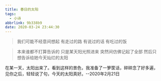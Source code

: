 ```yaml
---
title: 春日的太阳
tags:
  - 小诗
abbrlink: 9b338b9
date: 2020-03-24 23:44:30
---
```

> 我们可能不经意间想起
> 有走过的路
> 有说过的话
> 有吃过的饭


> 本来谁都不打算告诉的
> 只是某天阳光照进来
> 突然间仿佛记起了全部
> 然后只想告诉给她今天灿烂的太阳

在某一天，太阳出来了。看到这样的景色，我准备了一箩筐话，碎碎念了好多遍，见你之后，轻轻说了句，今天的太阳真好。--2020年2月21日
